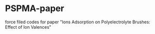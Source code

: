 # PSPMA-paper
force filed codes for paper "Ions Adsorption on Polyelectrolyte Brushes: Effect of Ion Valences"
